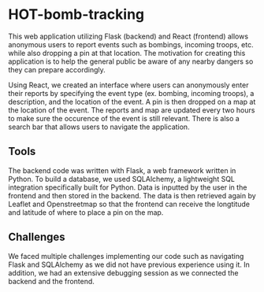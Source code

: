 # HOT-bomb-tracking
This web application utilizing Flask (backend) and React (frontend) allows anonymous users to report events such as bombings, incoming troops, etc. while also dropping a pin at that location. The motivation for creating this application is to help the general public be aware of any nearby dangers so they can prepare accordingly.

Using React, we created an interface where users can anonymously enter their reports by specifying the event type (ex. bombing, incoming troops), a description, and the location of the event. A pin is then dropped on a map at the location of the event. The reports and map are updated every two hours to make sure the occurence of the event is still relevant. There is also a search bar that allows users to navigate the application.

## Tools
The backend code was written with Flask, a web framework written in Python. To build a database, we used SQLAlchemy, a lightweight SQL integration specifically built for Python. Data is inputted by the user in the frontend and then stored in the backend. The data is then retrieved again by Leaflet and Openstreetmap so that the frontend can receive the longtitude and latitude of where to place a pin on the map.

## Challenges
We faced multiple challenges implementing our code such as navigating Flask and SQLAlchemy as we did not have previous experience using it. In addition, we had an extensive debugging session as we connected the backend and the frontend.
